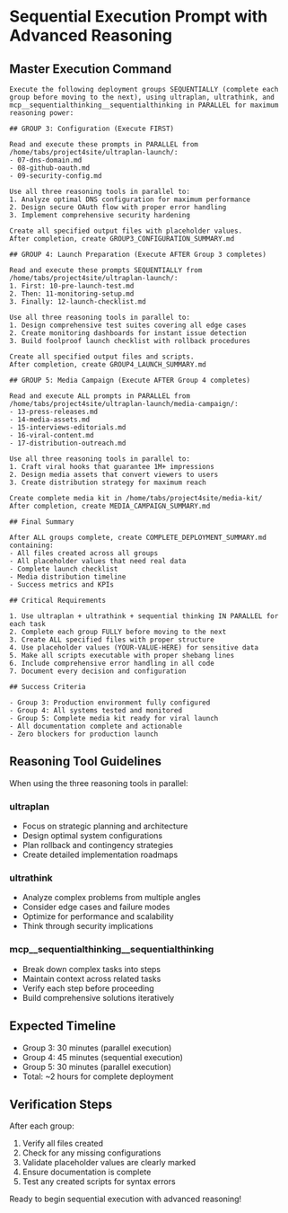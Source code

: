# Sequential Execution Prompt with Advanced Reasoning

## Master Execution Command

```
Execute the following deployment groups SEQUENTIALLY (complete each group before moving to the next), using ultraplan, ultrathink, and mcp__sequentialthinking__sequentialthinking in PARALLEL for maximum reasoning power:

## GROUP 3: Configuration (Execute FIRST)

Read and execute these prompts in PARALLEL from /home/tabs/project4site/ultraplan-launch/:
- 07-dns-domain.md
- 08-github-oauth.md
- 09-security-config.md

Use all three reasoning tools in parallel to:
1. Analyze optimal DNS configuration for maximum performance
2. Design secure OAuth flow with proper error handling
3. Implement comprehensive security hardening

Create all specified output files with placeholder values.
After completion, create GROUP3_CONFIGURATION_SUMMARY.md

## GROUP 4: Launch Preparation (Execute AFTER Group 3 completes)

Read and execute these prompts SEQUENTIALLY from /home/tabs/project4site/ultraplan-launch/:
1. First: 10-pre-launch-test.md
2. Then: 11-monitoring-setup.md
3. Finally: 12-launch-checklist.md

Use all three reasoning tools in parallel to:
1. Design comprehensive test suites covering all edge cases
2. Create monitoring dashboards for instant issue detection
3. Build foolproof launch checklist with rollback procedures

Create all specified output files and scripts.
After completion, create GROUP4_LAUNCH_SUMMARY.md

## GROUP 5: Media Campaign (Execute AFTER Group 4 completes)

Read and execute ALL prompts in PARALLEL from /home/tabs/project4site/ultraplan-launch/media-campaign/:
- 13-press-releases.md
- 14-media-assets.md
- 15-interviews-editorials.md
- 16-viral-content.md
- 17-distribution-outreach.md

Use all three reasoning tools in parallel to:
1. Craft viral hooks that guarantee 1M+ impressions
2. Design media assets that convert viewers to users
3. Create distribution strategy for maximum reach

Create complete media kit in /home/tabs/project4site/media-kit/
After completion, create MEDIA_CAMPAIGN_SUMMARY.md

## Final Summary

After ALL groups complete, create COMPLETE_DEPLOYMENT_SUMMARY.md containing:
- All files created across all groups
- All placeholder values that need real data
- Complete launch checklist
- Media distribution timeline
- Success metrics and KPIs

## Critical Requirements

1. Use ultraplan + ultrathink + sequential thinking IN PARALLEL for each task
2. Complete each group FULLY before moving to the next
3. Create ALL specified files with proper structure
4. Use placeholder values (YOUR-VALUE-HERE) for sensitive data
5. Make all scripts executable with proper shebang lines
6. Include comprehensive error handling in all code
7. Document every decision and configuration

## Success Criteria

- Group 3: Production environment fully configured
- Group 4: All systems tested and monitored
- Group 5: Complete media kit ready for viral launch
- All documentation complete and actionable
- Zero blockers for production launch
```

## Reasoning Tool Guidelines

When using the three reasoning tools in parallel:

### ultraplan
- Focus on strategic planning and architecture
- Design optimal system configurations
- Plan rollback and contingency strategies
- Create detailed implementation roadmaps

### ultrathink
- Analyze complex problems from multiple angles
- Consider edge cases and failure modes
- Optimize for performance and scalability
- Think through security implications

### mcp__sequentialthinking__sequentialthinking
- Break down complex tasks into steps
- Maintain context across related tasks
- Verify each step before proceeding
- Build comprehensive solutions iteratively

## Expected Timeline

- Group 3: 30 minutes (parallel execution)
- Group 4: 45 minutes (sequential execution)
- Group 5: 30 minutes (parallel execution)
- Total: ~2 hours for complete deployment

## Verification Steps

After each group:
1. Verify all files created
2. Check for any missing configurations
3. Validate placeholder values are clearly marked
4. Ensure documentation is complete
5. Test any created scripts for syntax errors

Ready to begin sequential execution with advanced reasoning!